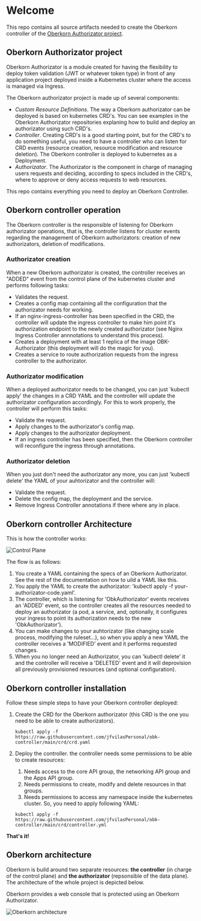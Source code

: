 # Welcome

This repo contains all source artifacts needed to create the Oberkorn controller of the [Oberkorn Authorizator project](https://jfvilaspersonal.github.io/oberkorn).

## Oberkorn Authorizator project
Oberkorn Authorizator is a module created for having the flexibility to deploy token validation (JWT or whatever token type) in front of any application project deployed
inside a Kubernetes cluster where the access is managed via Ingress.

The Oberkorn authorizator project is made up of several components:
  - *Custom Resource Definitions*. The way a Oberkorn authorizator can be deployed is based on kubernetes CRD's. You can see examples in the Oberkorn Authorizator repositories explaning how to build and deploy an authorizator using such CRD's.
  - *Controller*. Creating CRD's is a good starting point, but for the CRD's to do something useful, you need to have a controller who can listen for CRD events (resource creation, resource modification and resource deletion). The Oberkorn controller is deployed to kubernetes as a Deployment.
  - *Authorizator*. The Authorizator is the component in charge of managing users requests and deciding, according to specs included in the CRD's, where to approve or deny access requests to web resources.

This repo contains everything you need to deploy an Oberkorn Controller.

## Oberkorn controller operation
The Oberkorn controller is the responsible of listening for Oberkorn authorizator operations, that is, the controller listens for cluster events regarding the management of Oberkorn authorizators: creation of new authorizators, deletion of modifications.

### Authorizator creation
When a new Oberkorn authorizator is created, the controller receives an "ADDED" event from the control plane of the kubernetes cluster and performs following tasks:

  - Validates the request.
  - Creates a config map containing all the configuration that the authorizator needs for working.
  - If an nginx-ingress-controller has been specified in the CRD, the controller will update the ingress controller to make him point it's authorization endpoint to the newly created authorizator (see Nginx Ingress Controller annnotations to understand this process).
  - Creates a deployment with at least 1 replica of the image OBK-Authorizator (this deployment will do the magic for you).
  - Creates a service to route authorization requests from the ingress controller to the authorizator.

### Authorizator modification
When a deployed authorizator needs to be changed, you can just 'kubectl apply' the changes in a CRD YAML and the controller will update the authorizator configuration accordingly. For this to work properly, the controller will perform this tasks:

  - Validate the request.
  - Apply changes to the authorizator's config map. 
  - Apply changes to the authorizator deployment.
  - If an ingress controller has been specified, then the Oberkorn controller will reconfigure the ingress through annotations.

### Authorizator deletion
When you just don't need the authorizator any more, you can just 'kubectl delete' the YAML of your auhtorizator and the controller will:

  - Validate the request.
  - Delete the config map, the deployment and the service.
  - Remove Ingress Controller annotations if there where any in place.

## Oberkorn controller Architecture
This is how the controller works:

![Control Plane](https://jfvilaspersonal.github.io/oberkorn/_media/architecture/controlplane.png)

The flow is as follows:
  1. You create a YAML containing the specs of an Oberkorn Authorizator. See the rest of the documentation on how to uild a YAML like this.
  2. You apply the YAML to create the authorizator: 'kubectl apply -f your-authorizator-code.yaml'.
  3. The controller, which is listening for 'ObkAuthorizator' events receives an 'ADDED' event, so the controller creates all the resources needed to deploy an authorizator (a pod, a service, and, optionally, it configures your ingress to point its authorization needs to the new 'ObkAuthorizator').
  4. You can make changes to your auhtorizator (like changing scale process, modifying the ruleset...), so when you apply a new YAML the controller receives a 'MODIFIED' event and it performs requested changes.
  5. When you no longer need an Authorizator, you can 'kubectl delete' it and the controller will receive a 'DELETED' event and it will deprovision all previously provisioned resources (and optional configuration).

## Oberkorn controller installation
Follow these simple steps to have your Oberkorn controller deployed:

  1. Create the CRD for the Oberkorn authorizator (this CRD is the one you need to be able to create authorizators).

        `kubectl apply -f https://raw.githubusercontent.com/jfvilasPersonal/obk-controller/main/crd/crd.yaml`

  2. Deploy the controller. the controller needs some permissions to be able to create resources:
       1. Needs access to the core API group, the networking API group and the Apps API group.
       2. Needs permissions to create, modify and delete resources in that groups.
       3. Needs permissions to access any namespace inside the kubernetes cluster.
       So, you need to apply following YAML:

       `kubectl apply -f https://raw.githubusercontent.com/jfvilasPersonal/obk-controller/main/crd/controller.yml`
       
**That's it!**

## Oberkorn architecture
Oberkorn is build around two separate resources: **the controller** (in charge of the control plane) and **the authorizator** (repsonsible of the data plane). The architecture of the whole project is depicted below.

Oberkorn provides a web console that is protected using an Oberkorn Authorizator.

![Oberkorn architecture](https://jfvilaspersonal.github.io/oberkorn/_media/architecture/oberkorn-architecture.png)

